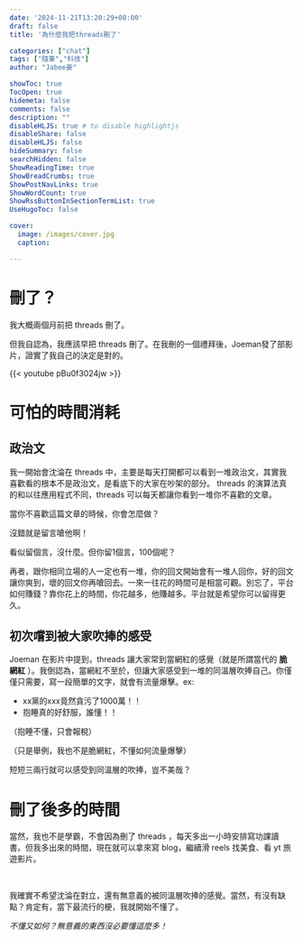 ```yaml
---
date: '2024-11-21T13:20:29+08:00'
draft: false
title: '為什麼我把threads刪了'

categories: ["chat"]
tags: ["隨筆","科技"]
author: "Jabee姜"

showToc: true
TocOpen: true
hidemeta: false
comments: false
description: ""
disableHLJS: true # to disable highlightjs
disableShare: false
disableHLJS: false
hideSummary: false
searchHidden: false
ShowReadingTime: true
ShowBreadCrumbs: true
ShowPostNavLinks: true
ShowWordCount: true
ShowRssButtonInSectionTermList: true
UseHugoToc: false

cover:
  image: /images/cover.jpg
  caption: 

---
```


# 刪了？

我大概兩個月前把 threads 刪了。

但我自認為，我應該早把 threads 刪了。在我刪的一個禮拜後，Joeman發了部影片，證實了我自己的決定是對的。

{{< youtube pBu0f3024jw >}}

# 可怕的時間消耗

## 政治文

我一開始會沈淪在 threads 中，主要是每天打開都可以看到一堆政治文，其實我喜歡看的根本不是政治文，是看底下的大家在吵架的部分。 threads 的演算法真的和以往應用程式不同，threads 可以每天都讓你看到一堆你不喜歡的文章。

當你不喜歡這篇文章的時候，你會怎麼做？

沒錯就是留言嗆他啊！

看似留個言，沒什麼。但你留1個言，100個呢？

再者，跟你相同立場的人一定也有一堆，你的回文開始會有一堆人回你，好的回文讓你爽到，壞的回文你再嗆回去。一來一往花的時間可是相當可觀。別忘了，平台如何賺錢？靠你花上的時間，你花越多，他賺越多。平台就是希望你可以留得更久。

## 初次嚐到被大家吹捧的感受

Joeman 在影片中提到，threads 讓大家常到當網紅的感覺（就是所謂當代的 **脆網紅** ）。我倒認為，當網紅不至於，但讓大家感受到一堆的同溫層吹捧自己。你僅僅只需要，寫一段簡單的文字，就會有流量爆擊。ex:

- xx黨的xxx竟然貪污了1000萬！！
- 抱睡真的好舒服，誰懂！！

（抱睡不懂，只會報稅）

（只是舉例，我也不是脆網紅，不懂如何流量爆擊）

短短三兩行就可以感受到同溫層的吹捧，豈不美哉？

# 刪了後多的時間

當然，我也不是學霸，不會因為刪了 threads ，每天多出一小時安排寫功課讀書。但我多出來的時間，現在就可以拿來寫 blog，繼續滑 reels 找美食、看 yt 旅遊影片。

<br>



我確實不希望沈淪在對立，還有無意義的被同溫層吹捧的感覺。當然，有沒有缺點？肯定有，當下最流行的梗，我就開始不懂了。

*不懂又如何？無意義的東西沒必要懂這麼多！*
